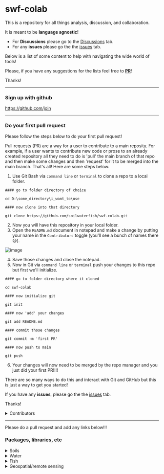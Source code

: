 # swf-colab
This is a repository for all things analysis, discussion, and collaboration. 

It is meant to be **language agnostic!**

* For **Discussions** please go to the [Discussions](https://github.com/soilwaterfish/swf-colab/discussions) tab.
* For any **issues** please go the the [issues](https://github.com/soilwaterfish/swf-colab/issues) tab. 

Below is a list of some content to help with navigating the wide world of tools! 

Please, if you have any suggestions for the lists feel free to [**PR**](https://github.com/soilwaterfish/swf-colab/pulls)! 

Thanks!

---

### Sign up with github  

https://github.com/join

---
### Do your first pull request

Please follow the steps below to do your first pull request!  

Pull requests (PR) are a way for a user to contribute to a main reposity. For example, if a user wants to contribute new code or prose to an already created repository all they need to do is 'pull' the main branch of that repo and then make some changes and then 'request' for it to be merged into the main branch. That's all! Here are some steps below. 

1. Use Git Bash via `command line` or `terminal` to clone a repo to a local folder.
```
#### go to folder directory of choice

cd D:\some_directory\i_want_to\use

#### now clone into that directory

git clone https://github.com/soilwaterfish/swf-colab.git
```
2. Now you will have this repository in your local folder.
3. Open the `README.md` document in notepad and make a change by putting your name in the `Contributors` toggle (you'll see a bunch of names there 😃).

![image](https://github.com/soilwaterfish/swf-colab/assets/43348065/9a276b89-4077-4117-87cd-c4a97582af03)

4. Save those changes and close the notepad.
5. Now in Git via `command line` or `terminal` push your changes to this repo but first we'll initialize.

```
#### go to folder directory where it cloned

cd swf-colab

#### now initialize git

git init

#### now 'add' your changes

git add README.md

#### commit those changes

git commit -m 'first PR'

#### now push to main

git push
```

6. Your changes will now need to be merged by the repo manager and you just did your first PR!!!!

There are so many ways to do this and interact with Git and GitHub but this is just a way to get you started!

If you have any **issues**, please go the the [issues](https://github.com/soilwaterfish/swf-colab/issues) tab.

Thanks!

<details>

<summary>Contributors</summary>

Josh Erickson

</details>  

---  

Please do a pull request and add any links below!!!  

### Packages, libraries, etc  

<details>
<summary>Soils</summary>

##### R

-   [soilDB](https://github.com/ncss-tech/soilDB)
-   [aqp](https://github.com/ncss-tech/aqp)
-   [sharpshootR](https://github.com/ncss-tech/sharpshootR)
-   [SoilTaxonomy](https://github.com/ncss-tech/SoilTaxonomy)

</details>


<details>
<summary>Water</summary>

##### Python  

-  [pygeohydro](https://github.com/hyriver/pygeohydro)
-  [hyriver](https://docs.hyriver.io/) 
-  [noaa](https://github.com/paulokuong/noaa)

##### R  

- [nhdplusTools](https://github.com/USGS-R/nhdplusTools) 
- [dataRetrieval](https://github.com/DOI-USGS/dataRetrieval) 
- [riverdist](https://github.com/mbtyers/riverdist)
- [nhdR](https://github.com/jsta/nhdR)
- [hydrolinks](https://github.com/lawinslow/hydrolinks)
- [HydroData](https://github.com/mikejohnson51/HydroData)
- [FedData](https://github.com/ropensci/FedData)
- [snotelr](https://github.com/bluegreen-labs/snotelr)
- [whitewater](https://github.com/joshualerickson/whitewater)
- [gwavr](https://github.com/joshualerickson/gwavr)
- [rnoaa](https://github.com/ropensci/rnoaa)

</details>

<details>
<summary>Fish</summary>
</details>

<details>
<summary>Geospatial/remote sensing</summary>

</details>
